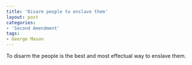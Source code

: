 ```yaml
---
title: 'Disarm people to enslave them'
layout: post
categories:
- 'Second Amendment'
tags:
- George Mason
---
```


To disarm the people is the best and most effectual way to enslave them.